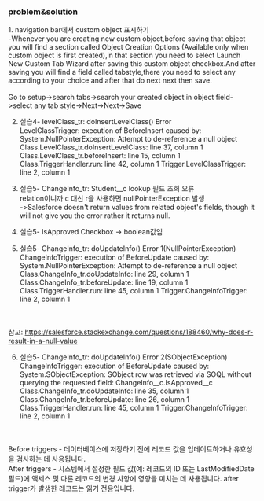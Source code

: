 <h3>problem&solution</h3>
1. navigation bar에서 custom object 표시하기
<br/>-Whenever you are creating new custom object,before saving that object you will find a section called Object Creation Options (Available only when custom object is first created),in that section you need to select Launch New Custom Tab Wizard after saving this custom object checkbox.And after saving you will find a field called tabstyle,there you need to select any according to your choice and after that do next next then save.
<br/><br/>Go to setup->search tabs->search your created object in object field->select any tab style->Next->Next->Save


2. 실습4- levelClass_tr: doInsertLevelClass() Error
<br/>LevelClassTrigger: execution of BeforeInsert caused by: System.NullPointerException: Attempt to de-reference a null object Class.LevelClass_tr.doInsertLevelClass: line 37, column 1 Class.LevelClass_tr.beforeInsert: line 15, column 1 Class.TriggerHandler.run: line 42, column 1 Trigger.LevelClassTrigger: line 2, column 1

3. 실습5- ChangeInfo_tr: Student__c lookup 필드 조회 오류
<br/>relation이니까 c 대신 r을 사용하면 nullPointerException 발생
<br/>->Salesforce doesn't return values from related object's fields, though it will not give you the error rather it returns null.

4. 실습5- IsApproved Checkbox -> boolean값임

5. 실습5- ChangeInfo_tr: doUpdateInfo() Error 1(NullPointerException)
<br/>ChangeInfoTrigger: execution of BeforeUpdate caused by: System.NullPointerException: Attempt to de-reference a null object Class.ChangeInfo_tr.doUpdateInfo: line 29, column 1 Class.ChangeInfo_tr.beforeUpdate: line 19, column 1 Class.TriggerHandler.run: line 45, column 1 Trigger.ChangeInfoTrigger: line 2, column 1

<br/><br/>참고: https://salesforce.stackexchange.com/questions/188460/why-does-r-result-in-a-null-value

6. 실습5- ChangeInfo_tr: doUpdateInfo() Error 2(SObjectException)
<br/>ChangeInfoTrigger: execution of BeforeUpdate caused by: System.SObjectException: SObject row was retrieved via SOQL without querying the requested field: ChangeInfo__c.IsApproved__c Class.ChangeInfo_tr.doUpdateInfo: line 35, column 1 Class.ChangeInfo_tr.beforeUpdate: line 26, column 1 Class.TriggerHandler.run: line 45, column 1 Trigger.ChangeInfoTrigger: line 2, column 1

<br/>
<br/>Before triggers - 데이터베이스에 저장하기 전에 레코드 값을 업데이트하거나 유효성을 검사하는 데 사용됩니다.
<br/>After triggers - 시스템에서 설정한 필드 값(예: 레코드의 ID 또는 LastModifiedDate 필드)에 액세스 및 다른 레코드의 변경 사항에 영향을 미치는 데 사용됩니다. after trigger가 발생한 레코드는 읽기 전용입니다.
